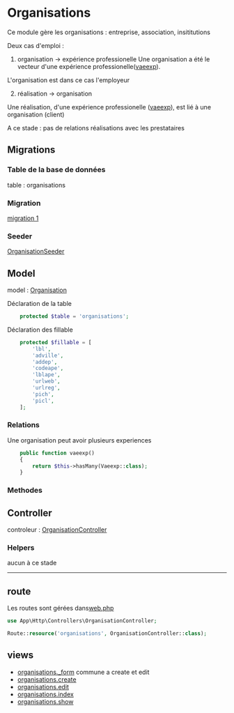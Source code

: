 # Organisations
Ce module gère les organisations : entreprise, association, insititutions

Deux cas d'emploi : 

1. organisation -> expérience professionelle
Une organisation a été le vecteur d'une expérience professionelle([vaeexp](../vaeexps/index.md)).

L'organisation est dans ce cas l'employeur

2. réalisation -> organisation

Une réalisation, d'une expérience professionelle ([vaeexp](../vaeexps/index.md)), est lié à une organisation (client)


A ce stade : pas de relations réalisations avec les prestataires


## Migrations
### Table de la base de données
table : organisations

### Migration
[migration 1](../../srcLaravel/database/migrations/2025_07_03_164608_create_tbl_organisations_table.php)

### Seeder


[OrganisationSeeder](../../srcLaravel/database/seeders/OrganisationSeeder.php)


## Model
model : [Organisation](../../srcLaravel/app/Models/Organisation.php)

Déclaration de la table
```php
    protected $table = 'organisations';
```
Déclaration des fillable
```php
    protected $fillable = [
        'lbl',
        'adville',
        'addep',
        'codeape',
        'lblape',
        'urlweb',
        'urlreg',
        'pich',
        'picl',
    ];

```

### Relations
Une organisation peut avoir plusieurs experiences
```php
    public function vaeexp()
    {
        return $this->hasMany(Vaeexp::class);
    }
```
### Methodes

## Controller
controleur : [OrganisationController](../../srcLaravel/app/Http/OrganisationController.php)

### Helpers
aucun à ce stade

---
## route 
Les routes sont gérées dans[web.php](../../srcLaravel/routes/web.php)

```php
use App\Http\Controllers\OrganisationController;
```

```php
Route::resource('organisations', OrganisationController::class);
```

## views
- [organisations._form](../../srcLaravel/resources/views/organisations/_form.php)
commune a create et edit
- [organisations.create](../../srcLaravel/resources/views/organisations/create.php)
- [organisations.edit](../../srcLaravel/resources/views/organisations/edit.php)
- [organisations.index](../../srcLaravel/resources/views/organisations/index.php)
- [organisations.show](../../srcLaravel/resources/views/organisations/show.php)
<!-- 


## Outils
### command artisan
### seeder
-->


